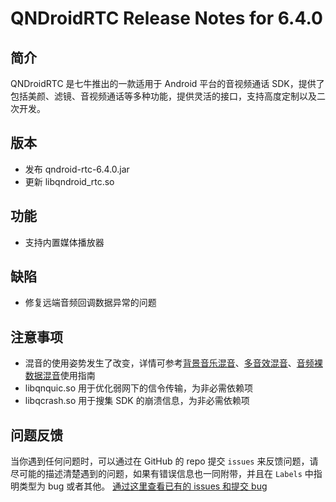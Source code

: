 # QNDroidRTC Release Notes for 6.4.0

## 简介

QNDroidRTC 是七牛推出的一款适用于 Android 平台的音视频通话 SDK，提供了包括美颜、滤镜、音视频通话等多种功能，提供灵活的接口，支持高度定制以及二次开发。

## 版本

- 发布 qndroid-rtc-6.4.0.jar
- 更新 libqndroid_rtc.so

## 功能

- 支持内置媒体播放器

## 缺陷

- 修复远端音频回调数据异常的问题

## 注意事项
- 混音的使用姿势发生了改变，详情可参考[背景音乐混音](https://developer.qiniu.com/rtc/8771/background-music-mix-android)、[多音效混音](https://developer.qiniu.com/rtc/11965/android_audio_effect_mixing)、[音频裸数据混音](https://developer.qiniu.io/rtc/12581/android_audio_source_mixing)使用指南
- libqnquic.so 用于优化弱网下的信令传输，为非必需依赖项
- libqcrash.so 用于搜集 SDK 的崩溃信息，为非必需依赖项

## 问题反馈

当你遇到任何问题时，可以通过在 GitHub 的 repo 提交 `issues` 来反馈问题，请尽可能的描述清楚遇到的问题，如果有错误信息也一同附带，并且在 ```Labels``` 中指明类型为 bug 或者其他。 [通过这里查看已有的 issues 和提交 bug](https://github.com/pili-engineering/QNRTC-Android/issues)

